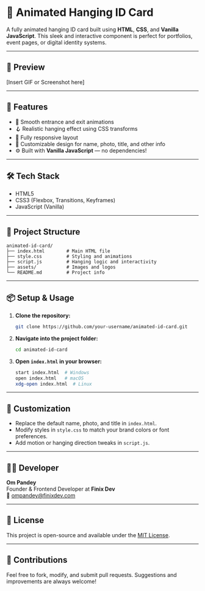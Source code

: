 
# 🎫 Animated Hanging ID Card

A fully animated hanging ID card built using **HTML**, **CSS**, and **Vanilla JavaScript**. This sleek and interactive component is perfect for portfolios, event pages, or digital identity systems.

---

## 📸 Preview

[Insert GIF or Screenshot here]

---

## 🚀 Features

- 🔄 Smooth entrance and exit animations  
- 🪝 Realistic hanging effect using CSS transforms  
- 📱 Fully responsive layout  
- 🎨 Customizable design for name, photo, title, and other info  
- ⚙️ Built with **Vanilla JavaScript** — no dependencies!

---

## 🛠️ Tech Stack

- HTML5  
- CSS3 (Flexbox, Transitions, Keyframes)  
- JavaScript (Vanilla)

---

## 📂 Project Structure

```
animated-id-card/
├── index.html        # Main HTML file
├── style.css         # Styling and animations
├── script.js         # Hanging logic and interactivity
├── assets/           # Images and logos
└── README.md         # Project info
```

---

## 📦 Setup & Usage

1. **Clone the repository:**
   ```bash
   git clone https://github.com/your-username/animated-id-card.git
   ```

2. **Navigate into the project folder:**
   ```bash
   cd animated-id-card
   ```

3. **Open `index.html` in your browser:**
   ```bash
   start index.html  # Windows
   open index.html   # macOS
   xdg-open index.html  # Linux
   ```

---

## 🔧 Customization

- Replace the default name, photo, and title in `index.html`.
- Modify styles in `style.css` to match your brand colors or font preferences.
- Add motion or hanging direction tweaks in `script.js`.

---

## 👨‍💻 Developer

**Om Pandey**  
Founder & Frontend Developer at **Finix Dev**  
📧 [ompandey@finixdev.com](mailto:ompandey@finixdev.com)

---

## 📄 License

This project is open-source and available under the [MIT License](LICENSE).

---

## 🙌 Contributions

Feel free to fork, modify, and submit pull requests. Suggestions and improvements are always welcome!